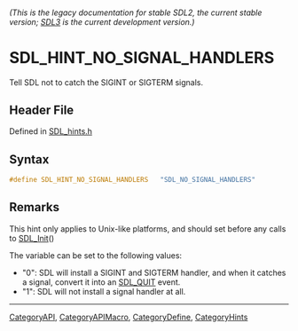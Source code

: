 ###### (This is the legacy documentation for stable SDL2, the current stable version; [SDL3](https://wiki.libsdl.org/SDL3/) is the current development version.)
# SDL_HINT_NO_SIGNAL_HANDLERS

Tell SDL not to catch the SIGINT or SIGTERM signals.

## Header File

Defined in [SDL_hints.h](https://github.com/libsdl-org/SDL/blob/SDL2/include/SDL_hints.h)

## Syntax

```c
#define SDL_HINT_NO_SIGNAL_HANDLERS   "SDL_NO_SIGNAL_HANDLERS"
```

## Remarks

This hint only applies to Unix-like platforms, and should set before any
calls to [SDL_Init](SDL_Init)()

The variable can be set to the following values:

- "0": SDL will install a SIGINT and SIGTERM handler, and when it catches a
  signal, convert it into an [SDL_QUIT](SDL_QUIT) event.
- "1": SDL will not install a signal handler at all.

----
[CategoryAPI](CategoryAPI), [CategoryAPIMacro](CategoryAPIMacro), [CategoryDefine](CategoryDefine), [CategoryHints](CategoryHints)


